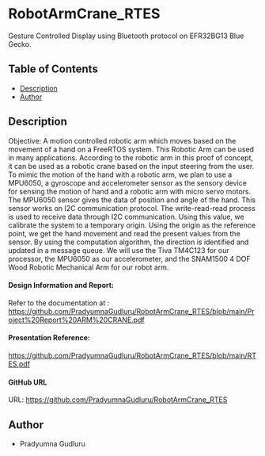 # RobotArmCrane_RTES

Gesture Controlled Display using Bluetooth protocol on EFR32BG13 Blue Gecko.

## Table of Contents
* [Description](#description)
* [Author](#author)

## Description
Objective: A motion controlled robotic arm which moves based on the movement of a hand on a FreeRTOS system. This Robotic Arm can be used in many applications. According to the robotic arm in this proof of concept, it can be used as a robotic crane based on the input steering from the user. To mimic
the motion of the hand with a robotic arm, we plan to use a MPU6050, a gyroscope and accelerometer sensor as the sensory device for sensing the motion of hand and a robotic arm with
micro servo motors. The MPU6050 sensor gives the data of position and angle of the hand. This sensor works on I2C communication protocol. The write-read-read process is used to receive
data through I2C communication. Using this value, we calibrate the system to a temporary origin. Using the origin as the reference point, we get the hand movement and read the present
values from the sensor. By using the computation algorithm, the direction is identified and updated in a message queue. We will use the Tiva TM4C123 for our processor, the MPU6050 as our accelerometer, and the
SNAM1500 4 DOF Wood Robotic Mechanical Arm for our robot arm.

#### Design Information and Report:

Refer to the documentation at : https://github.com/PradyumnaGudluru/RobotArmCrane_RTES/blob/main/Project%20Report%20ARM%20CRANE.pdf


#### Presentation Reference:

https://github.com/PradyumnaGudluru/RobotArmCrane_RTES/blob/main/RTES.pdf

#### GitHub URL
URL: https://github.com/PradyumnaGudluru/RobotArmCrane_RTES
  
 ## Author
 * Pradyumna Gudluru